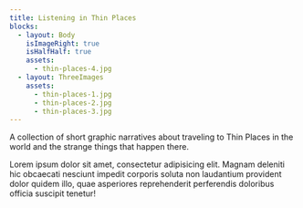 ```yaml
---
title: Listening in Thin Places
blocks:
  - layout: Body
    isImageRight: true
    isHalfHalf: true
    assets:
      - thin-places-4.jpg
  - layout: ThreeImages
    assets:
      - thin-places-1.jpg
      - thin-places-2.jpg
      - thin-places-3.jpg
---
```


A collection of short graphic narratives about traveling to Thin Places in the world and the strange things that happen there.

Lorem ipsum dolor sit amet, consectetur adipisicing elit. Magnam deleniti hic obcaecati nesciunt impedit corporis soluta non laudantium provident dolor quidem illo, quae asperiores reprehenderit perferendis doloribus officia suscipit tenetur!
